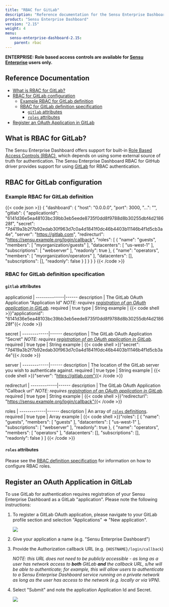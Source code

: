 ```yaml
---
title: "RBAC for GitLab"
description: "Reference documentation for the Sensu Enterprise Dashboard Role Based Access Controls (RBAC) for GitLab"
product: "Sensu Enterprise Dashboard"
version: "2.15"
weight: 4
menu:
  sensu-enterprise-dashboard-2.15:
    parent: rbac
---
```

**ENTERPRISE: Role based access controls are available for [Sensu Enterprise][5]
users only.**

## Reference Documentation

- [What is RBAC for GitLab?](#what-is-rbac-for-gitlab)
- [RBAC for GitLab configuration](#rbac-for-gitlab-configuration)
  - [Example RBAC for GitLab definition](#example-rbac-for-gitlab-definition)
  - [RBAC for GitLab definition specification](#rbac-for-gitlab-definition-specification)
    - [`gitlab` attributes](#gitlab-attributes)
    - [`roles` attributes](#roles-attributes)
- [Register an OAuth Application in GitLab](#register-an-oauth-application-in-gitlab)

## What is RBAC for GitLab?

The Sensu Enterprise Dashboard offers support for built-in [Role Based Access
Controls (RBAC)][0], which depends on using some external source of truth for
authentication. The Sensu Enterprise Dashboard RBAC for GitHub driver provides
support for using [GitLab][1] for RBAC authentication.

## RBAC for GitLab configuration

### Example RBAC for GitLab definition

{{< code json >}}
{
  "dashboard": {
    "host": "0.0.0.0",
    "port": 3000,
    "...": "",
    "gitlab": {
      "applicationId": "6141d36e5ea48103bc39bb3eb5eede8735f0dd8f9788d8b30255dbf4d218628f",
      "secret": "7d419a3b2f7b92edab30f963d7c0a4d1841f0dc46b4403b11146b4f1d5cb3a4e",
      "server": "https://gitlab.com",
      "redirecturl": "https://sensu.example.org/login/callback",
      "roles": [
        {
          "name": "guests",
          "members": [
            "myorganization/guests"
          ],
          "datacenters": [
            "us-west-1"
          ],
          "subscriptions": [
            "webserver"
          ],
          "readonly": true
        },
        {
          "name": "operators",
          "members": [
            "myorganization/operators"
          ],
          "datacenters": [],
          "subscriptions": [],
          "readonly": false
        }
      ]
    }
  }
}
{{< /code >}}

### RBAC for GitLab definition specification

#### `gitlab` attributes

applicationid | 
--------------|------
description   | The GitLab OAuth Application "Application Id" _NOTE: requires [registration of an OAuth application in GitLab][2]._
required      | true
type          | String
example       | {{< code shell >}}"applicationid": "6141d36e5ea48103bc39bb3eb5eede8735f0dd8f9788d8b30255dbf4d218628f"{{< /code >}}

secret       | 
-------------|------
description  | The GitLab OAuth Application "Secret" _NOTE: requires [registration of an OAuth application in GitLab][2]._
required     | true
type         | String
example      | {{< code shell >}}"secret": "7d419a3b2f7b92edab30f963d7c0a4d1841f0dc46b4403b11146b4f1d5cb3a4e"{{< /code >}}

server       | 
-------------|------
description  | The location of the GitLab server you wish to authenticate against.
required     | true
type         | String
example      | {{< code shell >}}"server": "https://gitlab.com"{{< /code >}}

redirecturl  | 
-------------|------
description  | The GitLab OAuth Application "Callback url" _NOTE: requires [registration of an OAuth application in GitLab][2]._
required     | true
type         | String
example      | {{< code shell >}}"redirecturl": "https://sensu.example.org/login/callback"{{< /code >}}

roles        | 
-------------|------
description  | An array of [`roles` definitions][3].
required     | true
type         | Array
example      | {{< code shell >}}"roles": [
  {
    "name": "guests",
    "members": [
      "guests"
    ],
    "datacenters": [
      "us-west-1"
    ],
    "subscriptions": [
      "webserver"
    ],
    "readonly": true
  },
  {
    "name": "operators",
    "members": [
      "operators"
    ],
    "datacenters": [],
    "subscriptions": [],
    "readonly": false
  }
]
{{< /code >}}

#### `roles` attributes

Please see the [RBAC definition specification][4] for information on how to
configure RBAC roles.

## Register an OAuth Application in GitLab

To use GitLab for authentication requires registration of your Sensu Enterprise
Dashboard as a GitLab "application". Please note the following instructions:

1. To register a GitLab OAuth application, please navigate to your GitLab
  profile section and selection "Applications" => "New application".

    ![](/images/enterprise-dashboard-gitlab-app.png)

2. Give your application a name (e.g. "Sensu Enterprise Dashboard")

3. Provide the Authorization callback URL (e.g. `{HOSTNAME}/login/callback`)

    _NOTE: this URL does not need to be publicly accessible - as long as a user
    has network access to **both** GitLab **and** the callback URL, s/he will
    be able to authenticate; for example, this will allow users to authenticate
    to a Sensu Enterprise Dashboard service running on a private network as long
    as the user has access to the network (e.g. locally or via VPN)._

4. Select "Submit" and note the application Application Id and Secret.

    ![](/images/enterprise-dashboard-gitlab-secret.png)


[?]:  #
[0]:  ../overview
[1]:  https://gitlab.com
[2]:  #register-an-oauth-application-in-gitlab
[3]:  #roles-attributes
[4]:  ../overview#roles-attributes
[5]:  /sensu-enterprise
